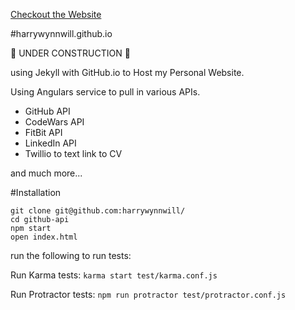 [Checkout the Website](https://harrywynnwill.github.io/#/)

#harrywynnwill.github.io

:construction: UNDER CONSTRUCTION :construction:

using Jekyll with GitHub.io to Host my Personal Website.

Using Angulars service to pull in various APIs.

* GitHub API
* CodeWars API
* FitBit API
* LinkedIn API
* Twillio to text link to CV

and much more...


#Installation

```
git clone git@github.com:harrywynnwill/
cd github-api
npm start
open index.html
```
run the following to run tests:

Run Karma tests:
`karma start test/karma.conf.js`

 Run Protractor tests:
`npm run protractor test/protractor.conf.js`
